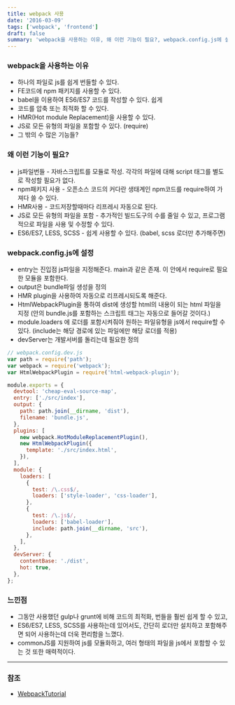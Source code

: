 ```yaml
---
title: webpack 사용
date: '2016-03-09'
tags: ['webpack', 'frontend']
draft: false
summary: 'webpack을 사용하는 이유, 왜 이런 기능이 필요?, webpack.config.js에 설정'
---
```


### webpack을 사용하는 이유

- 하나의 파일로 js를 쉽게 번들할 수 있다.
- FE코드에 npm 패키지를 사용할 수 있다.
- babel을 이용하여 ES6/ES7 코드를 작성할 수 있다. 쉽게
- 코드를 압축 또는 최적화 할 수 있다.
- HMR(Hot module Replacement)을 사용할 수 있다.
- JS로 모든 유형의 파일을 포함할 수 있다. (require)
- 그 밖의 수 많은 기능들?

### 왜 이런 기능이 필요?

- js파일번들 - 자바스크립트를 모듈로 작성. 각각의 파일에 대해 script 태그를 별도로 작성할 필요가 없다.
- npm패키지 사용 - 오픈소스 코드의 커다란 생태계인 npm코드를 require하여 가져다 쓸 수 있다.
- HMR사용 - 코드저장할때마다 리프레시 자동으로 된다.
- JS로 모든 유형의 파일을 포함 - 추가적인 빌드도구의 수를 줄일 수 있고, 프로그램적으로 파일을 사용 및 수정할 수 있다.
- ES6/ES7, LESS, SCSS - 쉽게 사용할 수 있다. (babel, scss 로더만 추가해주면)

### webpack.config.js에 설정

- entry는 진입점 js파일을 지정해준다. main과 같은 존재. 이 안에서 require로 필요한 모듈을 포함한다.
- output은 bundle파일 생성을 정의
- HMR plugin을 사용하여 자동으로 리프레시되도록 해준다.
- HtmlWebpackPlugin을 통하여 dist에 생성할 html의 내용이 되는 html 파일을 지정 (안의 bundle.js를 포함하는 스크립트 태그는 자동으로 들어갈 것이다.)
- module.loaders 에 로더를 포함시켜줘야 원하는 파일유형을 js에서 require할 수 있다. (include는 해당 경로에 있는 파일에만 해당 로더를 적용)
- devServer는 개발서버를 돌리는데 필요한 정의

```js
// webpack.config.dev.js
var path = require('path');
var webpack = require('webpack');
var HtmlWebpackPlugin = require('html-webpack-plugin');

module.exports = {
  devtool: 'cheap-eval-source-map',
  entry: ['./src/index'],
  output: {
    path: path.join(__dirname, 'dist'),
    filename: 'bundle.js',
  },
  plugins: [
    new webpack.HotModuleReplacementPlugin(),
    new HtmlWebpackPlugin({
      template: './src/index.html',
    }),
  ],
  module: {
    loaders: [
      {
        test: /\.css$/,
        loaders: ['style-loader', 'css-loader'],
      },
      {
        test: /\.js$/,
        loaders: ['babel-loader'],
        include: path.join(__dirname, 'src'),
      },
    ],
  },
  devServer: {
    contentBase: './dist',
    hot: true,
  },
};
```

### 느낀점

- 그동안 사용했던 gulp나 grunt에 비해 코드의 최적화, 번들을 훨씬 쉽게 할 수 있고,
- ES6/ES7, LESS, SCSS를 사용하는데 있어서도, 간단히 로더만 설치하고 포함해주면 되어 사용하는데 더욱 편리함을 느꼈다.
- commonJS를 지원하여 js를 모듈화하고, 여러 형태의 파일을 js에서 포함할 수 있는 것 또한 매력적이다.

---

### 참조

- [WebpackTutorial](https://github.com/AriaFallah/WebpackTutorial)

